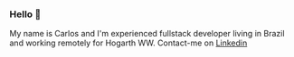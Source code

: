 ### Hello 👋
My name is Carlos and I'm experienced fullstack developer living in Brazil and working remotely for Hogarth WW. Contact-me on <a href="https://www.linkedin.com/in/carlos-jr-freitas/">Linkedin</a>

<!--
**freitasjrcarlos/freitasjrcarlos** is a ✨ _special_ ✨ repository because its `README.md` (this file) appears on your GitHub profile.

Here are some ideas to get you started:

- 🔭 I’m currently working on ...
- 🌱 I’m currently learning ...
- 👯 I’m looking to collaborate on ...
- 🤔 I’m looking for help with ...
- 💬 Ask me about ...
- 📫 How to reach me: ...
- 😄 Pronouns: ...
- ⚡ Fun fact: ...
-->
